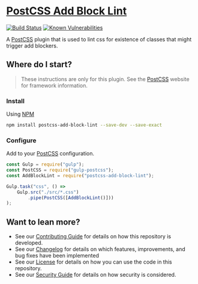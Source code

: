 # [PostCSS Add Block Lint](https://github.com/dbtedman/postcss-add-block-lint)

[![Build Status](https://travis-ci.org/dbtedman/postcss-add-block-lint.svg?branch=master)](https://travis-ci.org/dbtedman/postcss-add-block-lint)
[![Known Vulnerabilities](https://snyk.io/test/github/dbtedman/postcss-add-block-lint/badge.svg)](https://snyk.io/test/github/dbtedman/postcss-add-block-lint)

A [PostCSS](http://postcss.org) plugin that is used to lint css for existence of classes that might trigger add blockers.

## Where do I start?

> These instructions are only for this plugin. See the [PostCSS](http://postcss.org) website for framework information.

### Install

Using [NPM](https://www.npmjs.com)

```bash
npm install postcss-add-block-lint --save-dev --save-exact
```

### Configure

Add to your [PostCSS](http://postcss.org) configuration.

```javascript
const Gulp = require("gulp");
const PostCSS = require("gulp-postcss");
const AddBlockLint = require("postcss-add-block-lint");

Gulp.task("css", () =>
    Gulp.src("./src/*.css")
        .pipe(PostCSS([AddBlockLint()]))
);
```

## Want to lean more?

-   See our [Contributing Guide](CONTRIBUTING.md) for details on how this repository is developed.
-   See our [Changelog](CHANGELOG.md) for details on which features, improvements, and bug fixes have been implemented
-   See our [License](LICENSE.md) for details on how you can use the code in this repository.
-   See our [Security Guide](SECURITY.md) for details on how security is considered.
